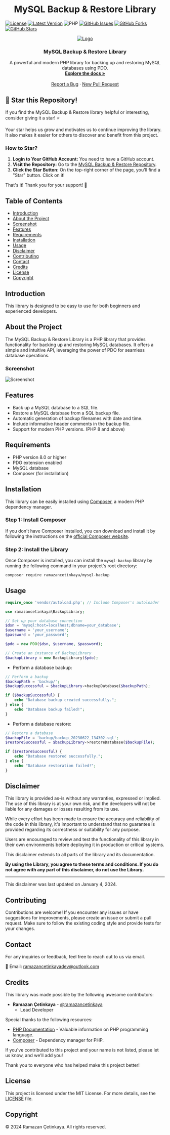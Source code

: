 <h1 align="center">MySQL Backup & Restore Library</h1>

[![License](https://img.shields.io/badge/license-MIT-blue.svg)](LICENSE)
[![Latest Version](https://img.shields.io/github/v/release/ramazancetinkaya/mysql-backup)](https://github.com/ramazancetinkaya/mysql-backup/releases)
![PHP](https://img.shields.io/badge/php-%3E%3D%208.0-8892BF.svg)
[![GitHub Issues](https://img.shields.io/github/issues/ramazancetinkaya/mysql-backup.svg)](https://github.com/ramazancetinkaya/mysql-backup/issues)
[![GitHub Forks](https://img.shields.io/github/forks/ramazancetinkaya/mysql-backup.svg)](https://github.com/ramazancetinkaya/mysql-backup/network)
[![GitHub Stars](https://img.shields.io/github/stars/ramazancetinkaya/mysql-backup.svg)](https://github.com/ramazancetinkaya/mysql-backup/stargazers)

<p align="center">
  <a href="https://github.com/ramazancetinkaya/mysql-backup">
    <img src="https://www.mysql.com/common/logos/logo-mysql-170x115.png" alt="Logo">
  </a>

  <h3 align="center">MySQL Backup & Restore Library</h3>

  <p align="center">
    A powerful and modern PHP library for backing up and restoring MySQL databases using PDO.
    <br>
    <a href="https://github.com/ramazancetinkaya/mysql-backup/blob/main/README.md"><strong>Explore the docs »</strong></a>
    <br>
    <br>
    <a href="https://github.com/ramazancetinkaya/mysql-backup/issues">Report a Bug</a>
    ·
    <a href="https://github.com/ramazancetinkaya/mysql-backup/pulls">New Pull Request</a>
  </p>
</p>

## 🌟 Star this Repository!

If you find the MySQL Backup & Restore library helpful or interesting, consider giving it a star! ⭐️

Your star helps us grow and motivates us to continue improving the library. It also makes it easier for others to discover and benefit from this project.

### How to Star?

1. **Login to Your GitHub Account:** You need to have a GitHub account.
2. **Visit the Repository:** Go to the [MySQL Backup & Restore Repository](https://github.com/ramazancetinkaya/mysql-backup).
3. **Click the Star Button:** On the top-right corner of the page, you'll find a "Star" button. Click on it!

That's it! Thank you for your support! 🚀

## Table of Contents

* [Introduction](#introduction)
* [About the Project](#about-the-project)
* [Screenshot](#screenshot)
* [Features](#features)
* [Requirements](#requirements)
* [Installation](#installation)
* [Usage](#usage)
* [Disclaimer](#disclaimer)
* [Contributing](#contributing)
* [Contact](#contact)
* [Credits](#credits)
* [License](#license)
* [Copyright](#copyright)

## Introduction

This library is designed to be easy to use for both beginners and experienced developers.

## About the Project

The MySQL Backup & Restore Library is a PHP library that provides functionality for backing up and restoring MySQL databases. It offers a simple and intuitive API, leveraging the power of PDO for seamless database operations.

### Screenshot

![Screenshot](https://i.imgur.com/piAh4Xf.png)

## Features

* Back up a MySQL database to a SQL file.
* Restore a MySQL database from a SQL backup file.
* Automatic generation of backup filenames with date and time.
* Include informative header comments in the backup file.
* Support for modern PHP versions. (PHP 8 and above)

## Requirements

- PHP version 8.0 or higher
- PDO extension enabled
- MySQL database
- Composer (for installation)

## Installation

This library can be easily installed using [Composer](https://getcomposer.org/), a modern PHP dependency manager.

### Step 1: Install Composer

If you don't have Composer installed, you can download and install it by following the instructions on the [official Composer website](https://getcomposer.org/download/).

### Step 2: Install the Library

Once Composer is installed, you can install the `mysql-backup` library by running the following command in your project's root directory:

```bash
composer require ramazancetinkaya/mysql-backup
```

## Usage

```php
require_once 'vendor/autoload.php'; // Include Composer's autoloader

use ramazancetinkaya\BackupLibrary;

// Set up your database connection
$dsn = 'mysql:host=localhost;dbname=your_database';
$username = 'your_username';
$password = 'your_password';

$pdo = new PDO($dsn, $username, $password);

// Create an instance of BackupLibrary
$backupLibrary = new BackupLibrary($pdo);
```

- Perform a database backup:
```php
// Perform a backup
$backupPath = 'backup/';
$backupSuccessful = $backupLibrary->backupDatabase($backupPath);

if ($backupSuccessful) {
    echo "Database backup created successfully.";
} else {
    echo "Database backup failed!";
}

```

- Perform a database restore:
```php
// Restore a database
$backupFile = 'backup/backup_20230622_134302.sql';
$restoreSuccessful = $backupLibrary->restoreDatabase($backupFile);

if ($restoreSuccessful) {
    echo "Database restored successfully.";
} else {
    echo "Database restoration failed!";
}
```

## Disclaimer

This library is provided as-is without any warranties, expressed or implied. The use of this library is at your own risk, and the developers will not be liable for any damages or losses resulting from its use.

While every effort has been made to ensure the accuracy and reliability of the code in this library, it's important to understand that no guarantee is provided regarding its correctness or suitability for any purpose.

Users are encouraged to review and test the functionality of this library in their own environments before deploying it in production or critical systems.

This disclaimer extends to all parts of the library and its documentation.

**By using the Library, you agree to these terms and conditions. If you do not agree with any part of this disclaimer, do not use the Library.**

---

This disclaimer was last updated on January 4, 2024.

## Contributing

Contributions are welcome! If you encounter any issues or have suggestions for improvements, please create an issue or submit a pull request. 
Make sure to follow the existing coding style and provide tests for your changes.

## Contact

For any inquiries or feedback, feel free to reach out to us via email.

📧 Email: [ramazancetinkayadev@outlook.com](mailto:ramazancetinkayadev@outlook.com)

## Credits

This library was made possible by the following awesome contributors:

- **Ramazan Çetinkaya** - [@ramazancetinkaya](https://github.com/ramazancetinkaya)
  - Lead Developer

Special thanks to the following resources:

- [PHP Documentation](https://www.php.net/docs.php) - Valuable information on PHP programming language.
- [Composer](https://getcomposer.org/) - Dependency manager for PHP.

If you've contributed to this project and your name is not listed, please let us know, and we'll add you!

Thank you to everyone who has helped make this project better!

## License

This project is licensed under the MIT License. For more details, see the [LICENSE](LICENSE) file.

## Copyright

© 2024 Ramazan Çetinkaya. All rights reserved.
